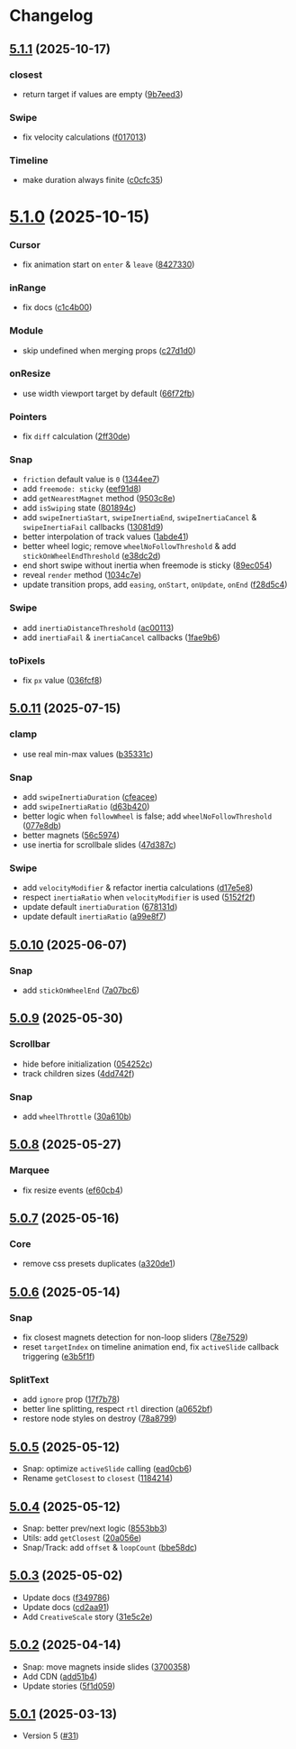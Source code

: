 # Changelog

## [5.1.1](https://github.com/antonbobrov/vevet/compare/v5.1.0...v5.1.1) (2025-10-17)


### closest

* return target if values are empty ([9b7eed3](https://github.com/antonbobrov/vevet/commit/9b7eed3e3a67ce6afd272c352e7b704bf9e57138))

### Swipe

* fix velocity calculations ([f017013](https://github.com/antonbobrov/vevet/commit/f017013951df11536f33019b63716cf21792b192))

### Timeline

* make duration always finite ([c0cfc35](https://github.com/antonbobrov/vevet/commit/c0cfc35184cd202f6e09446ff0ff807406ec4a61))

# [5.1.0](https://github.com/antonbobrov/vevet/compare/v5.0.11...v5.1.0) (2025-10-15)


### Cursor

* fix animation start on `enter` & `leave` ([8427330](https://github.com/antonbobrov/vevet/commit/8427330c681607a11af6bdced2447ad41ab97ed0))

### inRange

* fix docs ([c1c4b00](https://github.com/antonbobrov/vevet/commit/c1c4b00c6583ba15f08356e254d583dda4d522e5))

### Module

* skip undefined when merging props ([c27d1d0](https://github.com/antonbobrov/vevet/commit/c27d1d003cbdf3d0b7d1a5a85758e7898d1b2409))

### onResize

* use width viewport target by default ([66f72fb](https://github.com/antonbobrov/vevet/commit/66f72fb95fd33211fcab5adde16565d7455f49fd))

### Pointers

* fix `diff` calculation ([2ff30de](https://github.com/antonbobrov/vevet/commit/2ff30dea7ad4d80bcded9e5cb2ad3c6130dead39))

### Snap

* `friction` default value is `0` ([1344ee7](https://github.com/antonbobrov/vevet/commit/1344ee72425fd696df35c3c1e57ddda2a53eafbd))
* add `freemode: sticky` ([eef91d8](https://github.com/antonbobrov/vevet/commit/eef91d88e465d26057dbf5e7098332b6ed187813))
* add `getNearestMagnet` method ([9503c8e](https://github.com/antonbobrov/vevet/commit/9503c8ef8bb4a2c04367ccd9a4102a4af4dae465))
* add `isSwiping` state ([801894c](https://github.com/antonbobrov/vevet/commit/801894cfe551abda1901542b78848f6213430497))
* add `swipeInertiaStart`, `swipeInertiaEnd`, `swipeInertiaCancel` & `swipeInertiaFail` callbacks ([13081d9](https://github.com/antonbobrov/vevet/commit/13081d967f9e61db752375886c261889534821ea))
* better interpolation of track values ([1abde41](https://github.com/antonbobrov/vevet/commit/1abde417427ffb197d24a1a83410b2a207d5d37f))
* better wheel logic; remove `wheelNoFollowThreshold` & add `stickOnWheelEndThreshold` ([e38dc2d](https://github.com/antonbobrov/vevet/commit/e38dc2d453cb8807cc900b7bbceb3fe19b2bae40))
* end short swipe without inertia when freemode is sticky ([89ec054](https://github.com/antonbobrov/vevet/commit/89ec054198efed451669bfae2862167e0b7dfc5a))
* reveal `render` method ([1034c7e](https://github.com/antonbobrov/vevet/commit/1034c7e85e18b57df9a386944bff54ad14dcae35))
* update transition props, add `easing`, `onStart`, `onUpdate`, `onEnd` ([f28d5c4](https://github.com/antonbobrov/vevet/commit/f28d5c474b792f4bd3635f83ac039f99dc875bbc))

### Swipe

* add `inertiaDistanceThreshold` ([ac00113](https://github.com/antonbobrov/vevet/commit/ac001138ffea16d234b22892859e4306ad3b7b91))
* add `inertiaFail` & `inertiaCancel` callbacks ([1fae9b6](https://github.com/antonbobrov/vevet/commit/1fae9b6870454c8677d2f5cbf656ecbd1bb1a71a))

### toPixels

* fix `px` value ([036fcf8](https://github.com/antonbobrov/vevet/commit/036fcf877824309a1dcae99477a5a68c8fa23ddb))

## [5.0.11](https://github.com/antonbobrov/vevet/compare/v5.0.10...v5.0.11) (2025-07-15)


### clamp

* use real min-max values ([b35331c](https://github.com/antonbobrov/vevet/commit/b35331cfd80b6b697cd31dd31e54d1bec4635298))

### Snap

* add `swipeInertiaDuration` ([cfeacee](https://github.com/antonbobrov/vevet/commit/cfeaceeb305c2279c9fda37a5b51bd81a774f65a))
* add `swipeInertiaRatio` ([d63b420](https://github.com/antonbobrov/vevet/commit/d63b420ee40787a0a6ce2d40640d6ec651402007))
* better logic when `followWheel` is false; add `wheelNoFollowThreshold` ([077e8db](https://github.com/antonbobrov/vevet/commit/077e8db4340461987a1614987850b9b87717e8a3))
* better magnets ([56c5974](https://github.com/antonbobrov/vevet/commit/56c597408916d9bd91cf9aa3c5a504481d5f5daf))
* use inertia for scrollbale slides ([47d387c](https://github.com/antonbobrov/vevet/commit/47d387c426faae14324dfc292b1534f20cb481bb))

### Swipe

* add `velocityModifier` & refactor inertia calculations ([d17e5e8](https://github.com/antonbobrov/vevet/commit/d17e5e8a24648af4cd49646312f249c33e57b979))
* respect `inertiaRatio` when `velocityModifier` is used ([5152f2f](https://github.com/antonbobrov/vevet/commit/5152f2f0396a3d9d84abc766b678e120ffda3773))
* update default `inertiaDuration` ([678131d](https://github.com/antonbobrov/vevet/commit/678131d307ad1004465bb7a0819a00bd2d830943))
* update default `inertiaRatio` ([a99e8f7](https://github.com/antonbobrov/vevet/commit/a99e8f704707076ca01a73ef01196bee05600723))

## [5.0.10](https://github.com/antonbobrov/vevet/compare/v5.0.9...v5.0.10) (2025-06-07)


### Snap

* add `stickOnWheelEnd` ([7a07bc6](https://github.com/antonbobrov/vevet/commit/7a07bc67ac1cfc585613cabf99a098624f875898))

## [5.0.9](https://github.com/antonbobrov/vevet/compare/v5.0.8...v5.0.9) (2025-05-30)


### Scrollbar

* hide before initialization ([054252c](https://github.com/antonbobrov/vevet/commit/054252c7ec16389215e5dfa43f6329f677177d54))
* track children sizes ([4dd742f](https://github.com/antonbobrov/vevet/commit/4dd742f63b4a02d6c117f0c02578dbea89b27c68))

### Snap

* add `wheelThrottle` ([30a610b](https://github.com/antonbobrov/vevet/commit/30a610b6f81c8425e0cfb23080025408cc92bf50))

## [5.0.8](https://github.com/antonbobrov/vevet/compare/v5.0.7...v5.0.8) (2025-05-27)


### Marquee

* fix resize events ([ef60cb4](https://github.com/antonbobrov/vevet/commit/ef60cb491633b8e4c4db487df4c80c0d641c0df4))

## [5.0.7](https://github.com/antonbobrov/vevet/compare/v5.0.6...v5.0.7) (2025-05-16)


### Core

* remove css presets duplicates ([a320de1](https://github.com/antonbobrov/vevet/commit/a320de1af0382bf04da924103e365b97a9197b82))

## [5.0.6](https://github.com/antonbobrov/vevet/compare/v5.0.5...v5.0.6) (2025-05-14)


### Snap

* fix closest magnets detection for non-loop sliders ([78e7529](https://github.com/antonbobrov/vevet/commit/78e7529573648e3c64fd21faca1b9a5539a19a77))
* reset `targetIndex` on timeline animation end, fix `activeSlide` callback triggering ([e3b5f1f](https://github.com/antonbobrov/vevet/commit/e3b5f1f743beb42f79495e9a3e5dfc4c3ee55de6))

### SplitText

* add `ignore` prop ([17f7b78](https://github.com/antonbobrov/vevet/commit/17f7b785ab0cc887b666fa02601c8da464047d78))
* better line splitting, respect `rtl` direction ([a0652bf](https://github.com/antonbobrov/vevet/commit/a0652bfeade029f16bf4d067a21324093dc453aa))
* restore node styles on destroy ([78a8799](https://github.com/antonbobrov/vevet/commit/78a8799bd0c43a295a937b852a3d28cda545763f))

## [5.0.5](https://github.com/antonbobrov/vevet/compare/v5.0.4...v5.0.5) (2025-05-12)

* Snap: optimize `activeSlide` calling ([ead0cb6](https://github.com/antonbobrov/vevet/commit/ead0cb67c19e984a454ccdd8e1d6dae98b706195))
* Rename `getClosest` to `closest` ([1184214](https://github.com/antonbobrov/vevet/commit/11842149d91c4791db032be2d2bb748496ac1774))

## [5.0.4](https://github.com/antonbobrov/vevet/compare/v5.0.3...v5.0.4) (2025-05-12)

* Snap: better prev/next logic ([8553bb3](https://github.com/antonbobrov/vevet/commit/8553bb39cd642648b89a6c01c35ef8598bffd842))
* Utils: add `getClosest` ([20a056e](https://github.com/antonbobrov/vevet/commit/20a056ebc06dbdf55d8e2565017b5df41fbe45f5))
* Snap/Track: add `offset` & `loopCount` ([bbe58dc](https://github.com/antonbobrov/vevet/commit/bbe58dc2f84e2adecdc34a2031cf4d0b070593c0))

## [5.0.3](https://github.com/antonbobrov/vevet/compare/v5.0.2...v5.0.3) (2025-05-02)

* Update docs ([f349786](https://github.com/antonbobrov/vevet/commit/f3497860737a99c7176e4c68a909ba523f046562))
* Update docs ([cd2aa91](https://github.com/antonbobrov/vevet/commit/cd2aa91df76c92a56ce7ed0acdb2f846d1a8b25f))
* Add `CreativeScale` story ([31e5c2e](https://github.com/antonbobrov/vevet/commit/31e5c2e6acce9250336dac097ca6c805f261ae0f))

## [5.0.2](https://github.com/antonbobrov/vevet/compare/v5.0.1...v5.0.2) (2025-04-14)

* Snap: move magnets inside slides ([3700358](https://github.com/antonbobrov/vevet/commit/3700358edc352cc8125aac3644ac1c61c283ba54))
* Add CDN ([add51b4](https://github.com/antonbobrov/vevet/commit/add51b4a2768d7464e3546951b911154def7a365))
* Update stories ([5f1d059](https://github.com/antonbobrov/vevet/commit/5f1d05987f461028d2946cf0ce38ed725ee95f0c))

## [5.0.1](https://github.com/antonbobrov/vevet/compare/v5.0.0...v5.0.1) (2025-03-13)

* Version 5 ([#31](https://github.com/antonbobrov/vevet/pull/31))
